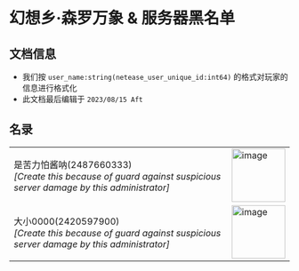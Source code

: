 # 幻想乡·森罗万象 & 服务器黑名单

## 文档信息
- 我们按 `user_name:string(netease_user_unique_id:int64)` 的格式对玩家的信息进行格式化
- 此文档最后编辑于 `2023/08/15 Aft`

## 名录
<table>
    <tr>
        <td>
            是苦力怕酱呐(2487660333)<br/>
            <i>[Create this because of guard against suspicious server damage by this administrator]</i>
        </td>
        <td>
            <img width="96" length="96" alt="image" src="https://g79-2.fp.ps.netease.com/file/620257dd520b2d9ac8634c7dlXdjJRxD04">
        </td>
    </tr>
    <tr>
        <td>
            大小0000(2420597900)<br/>
            <i>[Create this because of guard against suspicious server damage by this administrator]</i>
        </td>
        <td>
            <img width="96" length="96" alt="image" src="https://g79-2.fp.ps.netease.com/file/5e90769a7f9d2a7c0c7dea22viYoXVbJ02">
        </td>
    </tr>
</table>